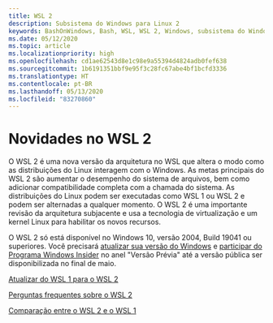 ```yaml
---
title: WSL 2
description: Subsistema do Windows para Linux 2
keywords: BashOnWindows, Bash, WSL, WSL 2, Windows, subsistema do Windows para Linux, subsistema do Windows, Ubuntu, Debian, Suse, Windows 10, instalar
ms.date: 05/12/2020
ms.topic: article
ms.localizationpriority: high
ms.openlocfilehash: cd1ae62543d8e1c98e9a55394d4824adb0fef638
ms.sourcegitcommit: 1b6191351bbf9e95f3c28fc67abe4bf1bcfd3336
ms.translationtype: HT
ms.contentlocale: pt-BR
ms.lasthandoff: 05/13/2020
ms.locfileid: "83270860"
---
```

# <a name="whats-new-in-wsl-2"></a>Novidades no WSL 2

O WSL 2 é uma nova versão da arquitetura no WSL que altera o modo como as distribuições do Linux interagem com o Windows. As metas principais do WSL 2 são aumentar o desempenho do sistema de arquivos, bem como adicionar compatibilidade completa com a chamada do sistema. As distribuições do Linux podem ser executadas como WSL 1 ou WSL 2 e podem ser alternadas a qualquer momento. O WSL 2 é uma importante revisão da arquitetura subjacente e usa a tecnologia de virtualização e um kernel Linux para habilitar os novos recursos.

O WSL 2 só está disponível no Windows 10, versão 2004, Build 19041 ou superiores. Você precisará [atualizar sua versão do Windows](ms-settings:windowsupdate) e [participar do Programa Windows Insider](https://insider.windows.com/insidersigninboth/) no anel "Versão Prévia" até a versão pública ser disponibilizada no final de maio.

[Atualizar do WSL 1 para o WSL 2](./install-win10.md#update-to-wsl-2)

[Perguntas frequentes sobre o WSL 2](./wsl2-faq.md)

[Comparação entre o WSL 2 e o WSL 1](./compare-versions.md)
